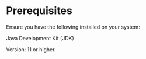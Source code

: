# Prerequisites
Ensure you have the following installed on your system:

Java Development Kit (JDK)

Version: 11 or higher.
